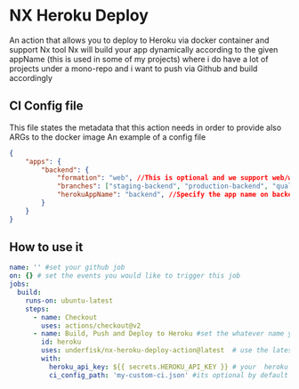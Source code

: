 # NX Heroku Deploy

An action that allows you to deploy to Heroku via docker container and support Nx tool
Nx will build your app dynamically according to the given appName (this is used in some of my projects) where
i do have a lot of projects under a mono-repo and i want to push via Github and build accordingly

## CI Config file 
This file states the metadata that this action needs in order to provide also ARGs to the docker image 
An example of a config file

```json 
{
    "apps": {
        "backend": {
            "formation": "web", //This is optional and we support web/worker, heroku formation
            "branches": ["staging-backend", "production-backend", "quality-backend"], //Here you defined the list of supported branches 
            "herokuAppName": "backend", //Specify the app name on backend
        }
    }
}
```

## How to use it

```yml
name: '' #set your github job
on: {} # set the events you would like to trigger this job
jobs:
  build:
    runs-on: ubuntu-latest
    steps:
      - name: Checkout
        uses: actions/checkout@v2
      - name: Build, Push and Deploy to Heroku #set the whatever name you want to this step
        id: heroku
        uses: underfisk/nx-heroku-deploy-action@latest  # use the latest version of the action
        with:
          heroku_api_key: ${{ secrets.HEROKU_API_KEY }} # your  heroku api key
          ci_config_path: 'my-custom-ci.json' #its optional by default we search for github-ci.json
```

